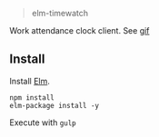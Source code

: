 > elm-timewatch

Work attendance clock client. See [gif](http://gfycat.com/ClassicSplendidDikkops)

## Install

Install [Elm](http://elm-lang.org/install).

```
npm install
elm-package install -y
```

Execute with `gulp`
